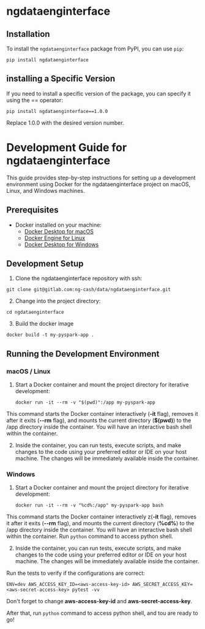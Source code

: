 # ngdataenginterface

## Installation

To install the `ngdataenginterface` package from PyPI, you can use `pip`:

```shell
pip install ngdataenginterface
```

## installing a Specific Version

If you need to install a specific version of the package, you can specify it using the == operator:

```shell 
pip install ngdataenginterface==1.0.0
```

Replace 1.0.0 with the desired version number.

# Development Guide for ngdataenginterface

This guide provides step-by-step instructions for setting up a development environment using Docker for the ngdataenginterface project on macOS, Linux, and Windows machines.

## Prerequisites

- Docker installed on your machine:
  - [Docker Desktop for macOS](https://www.docker.com/products/docker-desktop)
  - [Docker Engine for Linux](https://docs.docker.com/engine/install/)
  - [Docker Desktop for Windows](https://www.docker.com/products/docker-desktop)

## Development Setup

1. Clone the ngdataenginterface repository with ssh:

```shell
git clone git@gitlab.com:ng-cash/data/ngdataenginterface.git
```

2. Change into the project directory:

```shell
cd ngdataenginterface
```

3. Build the docker image

```shell
docker build -t my-pyspark-app .
```

## Running the Development Environment

### macOS / Linux
1. Start a Docker container and mount the project directory for iterative development:
   ```shell
   docker run -it --rm -v "$(pwd)":/app my-pyspark-app
   ```
This command starts the Docker container interactively (__-it__ flag), removes it after it exits (__--rm__ flag), and mounts the current directory (__$(pwd)__) to the /app directory inside the container. You will have an interactive bash shell within the container. 

2. Inside the container, you can run tests, execute scripts, and make changes to the code using your preferred editor or IDE on your host machine. The changes will be immediately available inside the container.
### Windows
1. Start a Docker container and mount the project directory for iterative development:
   ```shell
   docker run -it --rm -v "%cd%:/app" my-pyspark-app bash
   ```
This command starts the Docker container interactively z(__-it__ flag), removes it after it exits (__--rm__ flag), and mounts the current directory (__%cd%__) to the /app directory inside the container. You will have an interactive bash shell within the container. Run `python` command to access python shell.

2. Inside the container, you can run tests, execute scripts, and make changes to the code using your preferred editor or IDE on your host machine. The changes will be immediately available inside the container.


Run the tests to verify if the configurations are correct:

```shell
ENV=dev AWS_ACCESS_KEY_ID=<aws-access-key-id> AWS_SECRET_ACCESS_KEY=<aws-secret-access-key> pytest -vv
```

Don't forget to change __aws-access-key-id__ and __aws-secret-access-key__.

After that, run `python` command to access python shell, and tou are ready to go!
